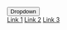 <style> 
h1{
  text-align: center;
  
}

</style>
<div class="dropdown">
  <button onclick="myFunction()" class="dropbtn">Dropdown</button>
  <div id="myDropdown" class="dropdown-content">
    <a href="https://10.183.1.9/">Link 1</a>
    <a href="https://docs.google.com/presentation/d/1ppcfy_mQ0PRBWfNUuqLY4_iA_SY_bKQC9VbGBFE064w/edit#slide=id.g38ef3893d1_0_25">Link 2</a>
    <a href="#">Link 3</a>
